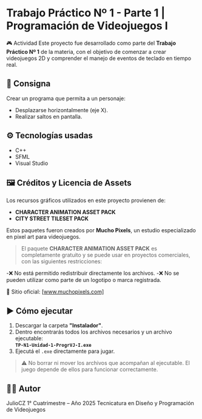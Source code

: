 # Trabajo Práctico Nº 1 - Parte 1 | Programación de Videojuegos I

🎮 Actividad
Este proyecto fue desarrollado como parte del **Trabajo Práctico Nº 1** de la materia, con el objetivo de comenzar a crear videojuegos 2D y comprender el manejo de eventos de teclado en tiempo real.

## 📝 Consigna

Crear un programa que permita a un personaje:
- Desplazarse horizontalmente (eje X).
- Realizar saltos en pantalla.

## ⚙️ Tecnologías usadas

- C++
- SFML
- Visual Studio

## 🖼️ Créditos y Licencia de Assets

Los recursos gráficos utilizados en este proyecto provienen de:

- **CHARACTER ANIMATION ASSET PACK**
- **CITY STREET TILESET PACK**

Estos paquetes fueron creados por **Mucho Pixels**, un estudio especializado en pixel art para videojuegos.
> El paquete **CHARACTER ANIMATION ASSET PACK** es completamente gratuito y se puede usar en proyectos comerciales, con las siguientes restricciones:

-❌ No está permitido redistribuir directamente los archivos.
-❌ No se pueden utilizar como parte de un logotipo o marca registrada.

🔗 Sitio oficial: [www.muchopixels.com]

## ▶️ Cómo ejecutar
1. Descargar la carpeta **"Instalador"**.
2. Dentro encontrarás todos los archivos necesarios y un archivo ejecutable:  
   **`TP-N1-Unidad-1-ProgrVJ-I.exe`**
3. Ejecutá el `.exe` directamente para jugar.

> ⚠️ No borrar ni mover los archivos que acompañan al ejecutable. El juego depende de ellos para funcionar correctamente.

## 👨‍💻 Autor
JulioCZ
1° Cuatrimestre – Año 2025
Tecnicatura en Diseño y Programación de Videojuegos
